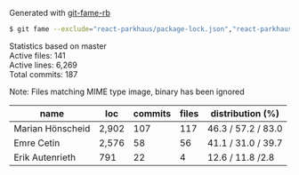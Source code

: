 Generated with [git-fame-rb](https://github.com/oleander/git-fame-rb)

```bash
$ git fame --exclude="react-parkhaus/package-lock.json","react-parkhaus/public/js/parkhaus-10.5.0.js","src/main/webapp/*"                                                                                                                        
```

Statistics based on master  
Active files: 141  
Active lines: 6,269  
Total commits: 187  

Note: Files matching MIME type image, binary has been ignored

| name             | loc   | commits | files | distribution (%)   |
|------------------|-------|---------|-------|--------------------|
| Marian Hönscheid | 2,902 | 107     | 117   | 46.3 / 57.2 / 83.0 |
| Emre Cetin       | 2,576 | 58      | 56    | 41.1 / 31.0 / 39.7 |
| Erik Autenrieth  | 791   | 22      | 4     | 12.6 / 11.8 /2.8   |